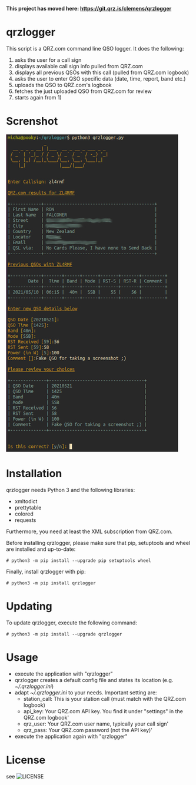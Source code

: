 __This project has moved here: https://git.qrz.is/clemens/qrzlogger__






# qrzlogger

This script is a QRZ.com command line QSO logger.
It does the following:
  1) asks the user for a call sign
  2) displays available call sign info pulled from QRZ.com
  3) displays all previous QSOs with this call (pulled from QRZ.com logbook)
  4) asks the user to enter QSO specific data (date, time, report, band etc.)
  5) uploads the QSO to QRZ.com's logbook
  5) fetches the just uploaded QSO from QRZ.com for review
  7) starts again from 1)

# Screnshot

![screenshot](/screenshot.jpg?raw=true "screenshot")

# Installation

qrzlogger needs Python 3 and the following libraries:

 * xmltodict
 * prettytable
 * colored
 * requests

Furthermore, you need at least the XML subscription from QRZ.com.

Before installing qrzlogger, please make sure that pip, setuptools and wheel are installed and up-to-date:

```
# python3 -m pip install --upgrade pip setuptools wheel
```

Finally, install qrzlogger with pip:

```
# python3 -m pip install qrzlogger
```

# Updating

To update qrzlogger, execute the following command:

```
# python3 -m pip install --upgrade qrzlogger
```

# Usage

 * execute the application with "qrzlogger"
 * qrzlogger creates a default config file and states its location (e.g. _~/.qrzlogger.ini_)
 * adapt _~/.qrzlogger.ini_ to your needs. Important setting are:
    * station_call: This is your station call (must match with the QRZ.com logbook)
    * api_key: Your QRZ.com API key. You find it under "settings" in the QRZ.com logbook'
    * qrz_user: Your QRZ.com user name, typically your call sign'
    * qrz_pass: Your QRZ.com password (not the API key)'
 * execute the application again with "qrzlogger"

# License

see ![LICENSE](LICENSE)
